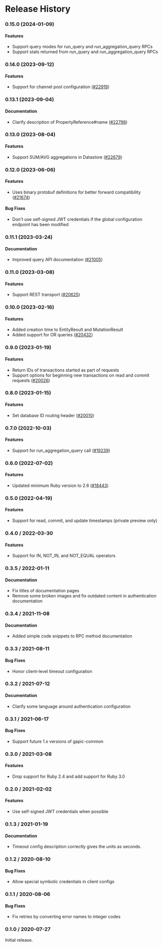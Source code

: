 # Release History

### 0.15.0 (2024-01-09)

#### Features

* Support query modes for run_query and run_aggregation_query RPCs 
* Support stats returned from run_query and run_aggregation_query RPCs 

### 0.14.0 (2023-09-12)

#### Features

* Support for channel pool configuration ([#22919](https://github.com/googleapis/google-cloud-ruby/issues/22919)) 

### 0.13.1 (2023-09-04)

#### Documentation

* Clarify description of PropertyReference#name ([#22798](https://github.com/googleapis/google-cloud-ruby/issues/22798)) 

### 0.13.0 (2023-08-04)

#### Features

* Support SUM/AVG aggregations in Datastore ([#22679](https://github.com/googleapis/google-cloud-ruby/issues/22679)) 

### 0.12.0 (2023-06-06)

#### Features

* Uses binary protobuf definitions for better forward compatibility ([#21674](https://github.com/googleapis/google-cloud-ruby/issues/21674)) 
#### Bug Fixes

* Don't use self-signed JWT credentials if the global configuration endpoint has been modified 

### 0.11.1 (2023-03-24)

#### Documentation

* Improved  query API documentation ([#21005](https://github.com/googleapis/google-cloud-ruby/issues/21005)) 

### 0.11.0 (2023-03-08)

#### Features

* Support REST transport ([#20625](https://github.com/googleapis/google-cloud-ruby/issues/20625)) 

### 0.10.0 (2023-02-16)

#### Features

* Added creation time to EntityResult and MutationResult 
* Added support for OR queries ([#20432](https://github.com/googleapis/google-cloud-ruby/issues/20432)) 

### 0.9.0 (2023-01-19)

#### Features

* Return IDs of transactions started as part of requests 
* Support options for beginning new transactions on read and commit requests ([#20026](https://github.com/googleapis/google-cloud-ruby/issues/20026)) 

### 0.8.0 (2023-01-15)

#### Features

* Set database ID routing header ([#20010](https://github.com/googleapis/google-cloud-ruby/issues/20010)) 

### 0.7.0 (2022-10-03)

#### Features

* Support for run_aggregation_query call ([#19239](https://github.com/googleapis/google-cloud-ruby/issues/19239)) 

### 0.6.0 (2022-07-02)

#### Features

* Updated minimum Ruby version to 2.6 ([#18443](https://github.com/googleapis/google-cloud-ruby/issues/18443)) 

### 0.5.0 (2022-04-19)

#### Features

* Support for read, commit, and update timestamps (private preview only)

### 0.4.0 / 2022-03-30

#### Features

* Support for IN, NOT_IN, and NOT_EQUAL operators

### 0.3.5 / 2022-01-11

#### Documentation

* Fix titles of documentation pages
* Remove some broken images and fix outdated content in authentication documentation

### 0.3.4 / 2021-11-08

#### Documentation

* Added simple code snippets to RPC method documentation

### 0.3.3 / 2021-08-11

#### Bug Fixes

* Honor client-level timeout configuration

### 0.3.2 / 2021-07-12

#### Documentation

* Clarify some language around authentication configuration

### 0.3.1 / 2021-06-17

#### Bug Fixes

* Support future 1.x versions of gapic-common

### 0.3.0 / 2021-03-08

#### Features

* Drop support for Ruby 2.4 and add support for Ruby 3.0

### 0.2.0 / 2021-02-02

#### Features

* Use self-signed JWT credentials when possible

### 0.1.3 / 2021-01-19

#### Documentation

* Timeout config description correctly gives the units as seconds.

### 0.1.2 / 2020-08-10

#### Bug Fixes

* Allow special symbolic credentials in client configs

### 0.1.1 / 2020-08-06

#### Bug Fixes

* Fix retries by converting error names to integer codes

### 0.1.0 / 2020-07-27

Initial release.
